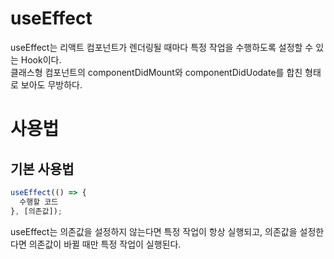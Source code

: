 # useEffect
useEffect는 리액트 컴포넌트가 렌더링될 때마다 특정 작업을 수행하도록 설정할 수 있는 Hook이다.  
클래스형 컴포넌트의 componentDidMount와 componentDidUodate를 합친 형태로 보아도 무방하다.
# 사용법
## 기본 사용법
```javascript
useEffect(() => {
  수행할 코드
}, [의존값]);
```

useEffect는 의존값을 설정하지 않는다면 특정 작업이 항상 실행되고, 의존값을 설정한다면 의존값이 바뀔 때만 특정 작업이 실행된다.
